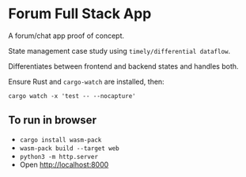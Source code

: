 # Forum Full Stack App

A forum/chat app proof of concept.

State management case study using `timely/differential dataflow`.

Differentiates between frontend and backend states and handles both.

Ensure Rust and `cargo-watch` are installed, then:

```
cargo watch -x 'test -- --nocapture' 
```

## To run in browser

* `cargo install wasm-pack`
* `wasm-pack build --target web`
* `python3 -m http.server`
* Open [http://localhost:8000](http://localhost:8000)
